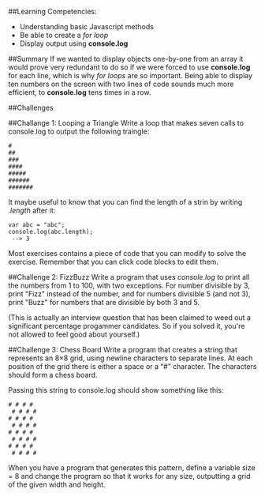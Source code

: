##Learning Competencies:
* Understanding basic Javascript methods
* Be able to create a *for loop*
* Display output using **console.log**

##Summary
If we wanted to display objects one-by-one from an array it would prove very redundant to do so if we were forced to use **console.log** for each line, which is why *for loops* are so important. Being able to display ten numbers on the screen with two lines of code sounds much more efficient, to **console.log** tens times in a row. 

##Challenges

##Challange 1: Looping a Triangle
Write a loop that makes seven calls to console.log to output the following traingle:

```
#
##
###
####
#####
######
#######
```

It maybe useful to know that you can find the length of a strin by writing *.length* after it: 

```
var abc = "abc";
console.log(abc.length);
 --> 3
```

Most exercises contains a piece of code that you can modify to solve the exercise. Remember that you can click code blocks to edit them. 

##Challenge 2: FizzBuzz
Write a program that uses *console.log* to print all the numbers from 1 to 100, with two exceptions. For number divisible by 3, print "Fizz" instead of the number, and for numbers divisible 5 (and not 3), print "Buzz" for numbers that are divisible by both 3 and 5. 

(This is actually an interview question that has been claimed to weed out a significant percentage progammer candidates. So if you solved it, you're not allowed to feel good about yourself.)

##Challenge 3: Chess Board
Write a program that creates a string that represents an 8×8 grid, using newline characters to separate lines. At each position of the grid there is either a space or a “#” character. The characters should form a chess board.

Passing this string to console.log should show something like this:

```
# # # #
 # # # #
# # # #
 # # # #
# # # #
 # # # #
# # # #
 # # # #
 ```

 When you have a program that generates this pattern, define a variable size = 8 and change the program so that it works for any size, outputting a grid of the given width and height.







